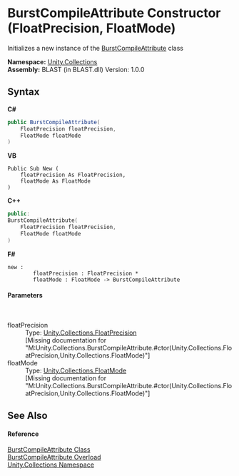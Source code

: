# BurstCompileAttribute Constructor (FloatPrecision, FloatMode)
 

Initializes a new instance of the <a href="be3b64b1-b389-cac2-cf7e-b8e4e8b2f505.md">BurstCompileAttribute</a> class

**Namespace:**&nbsp;<a href="52449a24-d9ed-2309-6c07-183cca6a562f.md">Unity.Collections</a><br />**Assembly:**&nbsp;BLAST (in BLAST.dll) Version: 1.0.0

## Syntax

**C#**<br />
``` C#
public BurstCompileAttribute(
	FloatPrecision floatPrecision,
	FloatMode floatMode
)
```

**VB**<br />
``` VB
Public Sub New ( 
	floatPrecision As FloatPrecision,
	floatMode As FloatMode
)
```

**C++**<br />
``` C++
public:
BurstCompileAttribute(
	FloatPrecision floatPrecision, 
	FloatMode floatMode
)
```

**F#**<br />
``` F#
new : 
        floatPrecision : FloatPrecision * 
        floatMode : FloatMode -> BurstCompileAttribute
```


#### Parameters
&nbsp;<dl><dt>floatPrecision</dt><dd>Type: <a href="24f4d5ac-93e2-bc47-1330-712a8c5ee1eb.md">Unity.Collections.FloatPrecision</a><br />\[Missing <param name="floatPrecision"/> documentation for "M:Unity.Collections.BurstCompileAttribute.#ctor(Unity.Collections.FloatPrecision,Unity.Collections.FloatMode)"\]</dd><dt>floatMode</dt><dd>Type: <a href="ed9e7003-e091-fc37-4bc7-0cdb7af0f35f.md">Unity.Collections.FloatMode</a><br />\[Missing <param name="floatMode"/> documentation for "M:Unity.Collections.BurstCompileAttribute.#ctor(Unity.Collections.FloatPrecision,Unity.Collections.FloatMode)"\]</dd></dl>

## See Also


#### Reference
<a href="be3b64b1-b389-cac2-cf7e-b8e4e8b2f505.md">BurstCompileAttribute Class</a><br /><a href="f66f9901-9b5c-0c36-828f-f3c3f41c2bab.md">BurstCompileAttribute Overload</a><br /><a href="52449a24-d9ed-2309-6c07-183cca6a562f.md">Unity.Collections Namespace</a><br />